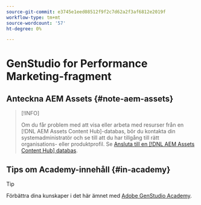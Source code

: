 ```yaml
---
source-git-commit: e3745e1eed08512f9f2c7d62a2f3af6812e2019f
workflow-type: tm+mt
source-wordcount: '57'
ht-degree: 0%

---
```

# GenStudio for Performance Marketing-fragment

## Anteckna AEM Assets {#note-aem-assets}

>[!INFO]
>
>Om du får problem med att visa eller arbeta med resurser från en [!DNL AEM Assets Content Hub]-databas, bör du kontakta din systemadministratör och se till att du har tillgång till rätt organisations- eller produktprofil. Se [Ansluta till en [!DNL AEM Assets Content Hub] databas](/help/user-guide/content/connect-aem-repo.md).

## Tips om Academy-innehåll {#in-academy}

>[!TIP]
>
>Förbättra dina kunskaper i det här ämnet med [Adobe GenStudio Academy](https://learningmanager.adobe.com/genstudioacademy).
